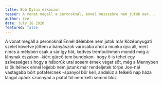 ```yaml
---
title: Bob Dylan elköszön
teaser: A vonat megall a peronoknal, ennel messzebre nem jutok mar...
author: Eve
date: july 16 2020
featured: false
---
```


A vonat megáll a peronoknál
Ennél délebbre nem jutok már
Középnyugati szelet követve
jöttem a bányászok városába
ahol a munka újra áll,
mert nincs a mélyben csak a sár
így hát, kedves trembulinmen
mondd meg a lánynak északon
-kiért gürcöltem bundokon-
hogy ő is tehet egy szívességet
s hogy a háborúk urai sosem érnek véget
sőt, még a Mennyben is ők ítélnek
ennél lejjebb nem jutunk már
rendeljetek törpe Joe-nál
vastagabb bőrt pofafércnek
-spanyol bőr kell, andalúz
a felkelő nap háza lángol
apánk szunnyad a piától
föl nem kelti semmi blúz
